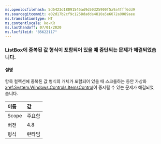 ```yaml
---
ms.openlocfilehash: 5d5423d18091545ad9d50325900f5a9a4fff6dd9
ms.sourcegitcommit: e02d17b2cf9c1258dadda4810a5e6072a0089aee
ms.translationtype: HT
ms.contentlocale: ko-KR
ms.lasthandoff: 07/01/2020
ms.locfileid: "85622117"
---
```

### <a name="fixed-a-hang-when-listbox-contains-duplicate-value-types"></a>ListBox에 중복된 값 형식이 포함되어 있을 때 중단되는 문제가 해결되었습니다.

#### <a name="details"></a>설명

항목 컬렉션에 중복된 값 형식의 개체가 포함되어 있을 때 스크롤하는 동안 가상화 <xref:System.Windows.Controls.ItemsControl>이 중지될 수 있는 문제가 해결되었습니다.

| 이름    | 값       |
|:--------|:------------|
| Scope   |주요함|
|버전|4.8|
|형식|런타임|
